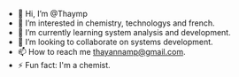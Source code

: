 - 👋 Hi, I’m @Thaymp
- 👀 I’m interested in chemistry, technologys and french.
- 🌱 I’m currently learning system analysis and development.
- 💞️ I’m looking to collaborate on systems development.
- 📫 How to reach me thayannamp@gmail.com.
- ⚡ Fun fact: I'm a chemist.

<!---
Thaymp/Thaymp is a ✨ special ✨ repository because its `README.md` (this file) appears on your GitHub profile.
You can click the Preview link to take a look at your changes.
--->
